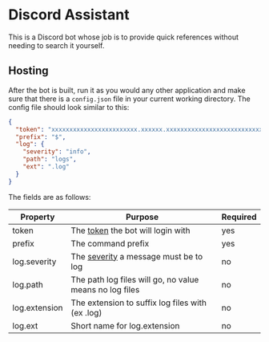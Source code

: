 # Discord Assistant
This is a Discord bot whose job is to provide quick references
without needing to search it yourself.

## Hosting
After the bot is built, run it as you would any other application and make sure that there is a `config.json` file
in your current working directory. The config file should look similar to this:
```json
{
  "token": "xxxxxxxxxxxxxxxxxxxxxxxx.xxxxxx.xxxxxxxxxxxxxxxxxxxxxxxxxxx",
  "prefix": "$",
  "log": {
    "severity": "info",
    "path": "logs",
    "ext": ".log"
  }
}
```
The fields are as follows:

Property | Purpose | Required
-------- | ------- | --------
token | The [token](https://discordapp.com/developers/docs/topics/oauth2#bots) the bot will login with | yes
prefix | The command prefix | yes
log.severity | The [severity](https://discord.foxbot.me/stable/api/Discord.LogSeverity.html) a message must be to log | no
log.path | The path log files will go, no value means no log files | no
log.extension | The extension to suffix log files with (ex .log) | no
log.ext | Short name for log.extension | no
